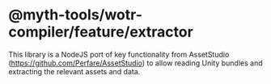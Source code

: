 # @myth-tools/wotr-compiler/feature/extractor

This library is a NodeJS port of key functionality from AssetStudio (https://github.com/Perfare/AssetStudio) to allow
reading Unity bundles and extracting the relevant assets and data.
